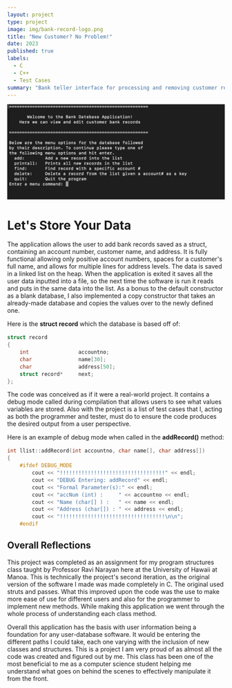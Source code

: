 ```yaml
---
layout: project
type: project
image: img/bank-record-logo.png
title: "New Customer? No Problem!"
date: 2023
published: true
labels:
  - C
  - C++
  - Test Cases
summary: "Bank teller interface for processing and removing customer records."
---
```


<img class="img-fluid" src="../img/bank-record-menu.png">

# Let's Store Your Data

The application allows the user to add bank records saved as a struct, containing an account number, customer name, and address. It is fully functional allowing only positive account numbers, spaces for a customer's full name, and allows for multiple lines for address levels. The data is saved in a linked list on the heap. When the application is exited it saves all the user data inputted into a file, so the next time the software is run it reads and puts in the same data into the list. As a bonus to the default constructor as a blank database, I also implemented a copy constructor that takes an already-made database and copies the values over to the newly defined one.

Here is the **struct record** which the database is based off of: 
```cpp
struct record
{
    int                accountno;
    char               name[30];
    char               address[50];
    struct record*     next;
};
```

The code was conceived as if it were a real-world project. It contains a debug mode called during compilation that allows users to see what values variables are stored. Also with the project is a list of test cases that I, acting as both the programmer and tester, must do to ensure the code produces the desired output from a user perspective.

Here is an example of debug mode when called in the **addRecord()** method:
```cpp
int llist::addRecord(int accountno, char name[], char address[])
{
    #ifdef DEBUG_MODE
        cout << "!!!!!!!!!!!!!!!!!!!!!!!!!!!!!!!!!!" << endl;
        cout << "DEBUG Entering: addRecord" << endl;
        cout << "Formal Parameter(s):" << endl;
        cout << "accNum (int) :     " << accountno << endl;
        cout << "Name (char[] ) :   " << name << endl;
        cout << "Address (char[]) : " << address << endl;
        cout << "!!!!!!!!!!!!!!!!!!!!!!!!!!!!!!!!!!\n\n";
    #endif
```

## Overall Reflections

This project was completed as an assignment for my program structures class taught by Professor Ravi Narayan here at the University of Hawaii at Manoa. This is technically the project's second iteration, as the original version of the software I made was made completely in C. The original used struts and passes. What this improved upon the code was the use to make more ease of use for different users and also for the programmer to implement new methods. While making this application we went through the whole process of understanding each class method.

Overall this application has the basis with user information being a foundation for any user-database software. It would be entering the different paths I could take, each one varying with the inclusion of new classes and structures. This is a project I am very proud of as almost all the code was created and figured out by me. This class has been one of the most beneficial to me as a computer science student helping me understand what goes on behind the scenes to effectively manipulate it from the front.
